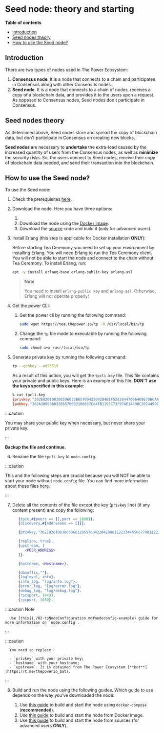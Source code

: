 # Seed node: theory and starting

**Table of contents**

<!-- START doctoc generated TOC please keep comment here to allow auto update -->
<!-- DON'T EDIT THIS SECTION, INSTEAD RE-RUN doctoc TO UPDATE -->

- [Introduction](#introduction)
- [Seed nodes theory](#seed-nodes-theory)
- [How to use the Seed node?](#how-to-use-the-seed-node)

<!-- END doctoc generated TOC please keep comment here to allow auto update -->

## Introduction

There are two types of nodes used in The Power Ecosystem:

1. **Consensus node**. It is a node that connects to a chain and participates in Consensus along with other Consensus nodes.
2. **Seed node**. It is a node that connects to a chain of nodes, receives a copy of a blockchain data, and provides it to the users upon a request. As opposed to Consensus nodes, Seed nodes don't participate in Consensus.

## Seed nodes theory

As determined above, Seed nodes store and spread the copy of blockchain data, but don't participate in Consensus on creating new blocks.

**Seed nodes** are necessary to **undertake** the extra-load caused by the increased quantity of users from the Consensus nodes, as well as **minimize** the security risks. So, the users connect to Seed nodes, receive their copy of blockchain data needed, and send their transaction into the blockchain.

## How to use the Seed node?

To use the Seed node:

1. Check the prerequisites [here](./01-prerequisites.md).
2. Download the node. Here you have three options:

   1. 
   2. Download the node using the [Docker image](https://hub.docker.com/r/thepowerio/tpnode).
   3. Download the [source](../../Maintain/build-and-start-a-node/06-startingTpNode_source.md#downloading-and-building-the-node) code and build it (only for advanced users).

3. Install Erlang (this step is applicable for Docker installation **ONLY**):

   Before starting Tea Ceremony you need to set up your environment by installing Erlang. You will need Erlang to run the Tea Ceremony client. You will not be able to start the node and connect to the chain without Tea Ceremony. To install Erlang, run:

   ```bash
   apt -y install erlang-base erlang-public-key erlang-ssl
   ```

   > **Note**
   >
   > You need to install `erlang-public key` and `erlang-ssl`. Otherwise, Erlang will not operate properly!

4. Get the power CLI:

   1. Get the power cli by running the following command:

      ```bash
      sudo wget https://tea.thepower.io/tp -O /usr/local/bin/tp
      ```
      
   2. Change the `tp` file mode to executable by running the following command:

      ```bash
      sudo chmod a+x /usr/local/bin/tp
      ```
      
5. Generate private key by running the following command:

   ```bash
   tp --genkey --ed25519
   ```
   
   As a result of this action, you will get the `tpcli.key` file. This file contains your private and public keys. Here is an example of this file. **DON'T use the keys specified in this example**:

   ```bash
   % cat tpcli.key
   {privkey,"302E020100300506032B6570042204204B1F52826447066469E7DBCA4E95CB0A03A2998D268C27885364D4AD7B7B0A8E"}.
   {pubkey,"302A300506032B6570032100667C84FB1195C73F97AE14430C2024490C0EA6490F6EC0C1DE3FAEB4B6B32251"}.
   ```

:::caution

   You may share your public key when necessary, but never share your private key.

:::

   **Backup the file and continue.**

6. Rename the file `tpcli.key` to `node.config`.

:::caution

   This and the following steps are crucial because you will NOT be able to start your node without `node.config` file. You can find more information about these files [here](https://doc.thepower.io/docs/Maintain/build-and-start-a-node/tpNodeConfiguration).

:::

7. Delete all the contents of the file except the key (`privkey` line) (if any content present) and copy the following:

```erlang title="node.config"
      {tpic,#{peers => [],port => 1800}}.
      {discovery,#{addresses => []}}.

      {privkey,"302E020100300506032B6570042204200011223344556677001122334455667700112233445566770011223344556677"}.

      {replica, true}.
      {upstream, [
         <PEER_ADDRESS>
      ]}.

      {hostname, <Hostname>}.

      {dbsuffix,""}.
      {loglevel, info}.
      {info_log, "log/info.log"}.
      {error_log, "log/error.log"}.
      {debug_log, "log/debug.log"}.
      {rpcsport, 1443}.
      {rpcport, 1080}.
```
      
:::caution Note

      Use [this](./02-tpNodeConfiguration.md#nodeconfig-example) guide for more information on `node.config`.

:::

:::caution

      You need to replace:

      - `privkey` with your private key; 
      - `hostname` with your hostname;
      - `upstream`. It is obtained from The Power Ecosystem [**bot**](https://t.me/thepowerio_bot).

:::

8. Build and run the node using the following guides. Which guide to use depends on the way you've downloaded the node:

   1. Use [this guide](../../Community/phase-2/02-download-build-run-compose.md) to build and start the node using `docker-compose` (**recommended**).
   2. Use [this guide](../../Community/phase-2/03-download-build-run-docker.md) to build and start the node from Docker image.
   3. Use [this guide](../../Community/phase-2/04-download-build-run-source.md) to build and start the node from sources (for advanced users **ONLY**).

